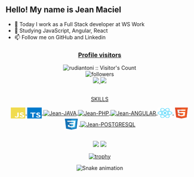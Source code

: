 ## Hello! My name is Jean Maciel

- 🔭 Today I work as a Full Stack developer at WS Work
- 🌱 Studying JavaScript, Angular, React
- 📫 Follow me on GitHub and Linkedin

<div align="center">
  <h3><a href="https://github.com/OJeanMaciel">Profile visitors</a></h3>
  <img src="https://profile-counter.glitch.me/{OJeanMaciel}/count.svg" alt="rudiantoni :: Visitor's Count" />
  <br />
  <img alt="followers" title="Follow me on Github" src="https://img.shields.io/github/followers/OJeanMaciel?color=236ad3&style=for-the-badge&logo=github&label=Follow"/></a>
</div>

<div align="center">
  <a href="https://github.com/OJeanMaciel">
  <img height="180em" src="https://github-readme-stats.vercel.app/api?username=ojeanmaciel&show_icons=true&theme=dracula&include_all_commits=true&count_private=true"/>
  <img height="180em" src="https://github-readme-stats.vercel.app/api/top-langs/?username=ojeanmaciel&layout=compact&langs_count=7&theme=dracula"/>
</div>

<div style="display: inline_block" align="center"><br>
  <p>SKILLS</p>
  <img align="center" alt="Jean-Js" height="30" width="40" src="https://raw.githubusercontent.com/devicons/devicon/master/icons/javascript/javascript-plain.svg">
  <img align="center" alt="Jean-Ts" height="30" width="40" src="https://raw.githubusercontent.com/devicons/devicon/master/icons/typescript/typescript-plain.svg">
  <img  align="center" alt="Jean-JAVA" height="30" width="40" src="https://icon-library.com/images/java-icon-png/java-icon-png-2.jpg" />
  <img  align="center" alt="Jean-PHP" height="30" width="40" src="https://cdn.jsdelivr.net/gh/devicons/devicon/icons/php/php-original.svg" />
  <img  align="center" alt="Jean-ANGULAR" height="30" width="40" src="https://angular.io/assets/images/logos/angular/angular.png" />
  <img align="center" alt="Jean-React" height="30" width="40" src="https://raw.githubusercontent.com/devicons/devicon/master/icons/react/react-original.svg">
  <img align="center" alt="Jean-HTML" height="30" width="40" src="https://raw.githubusercontent.com/devicons/devicon/master/icons/html5/html5-original.svg">
  <img align="center" alt="Jean-CSS" height="30" width="40" src="https://raw.githubusercontent.com/devicons/devicon/master/icons/css3/css3-original.svg">
  <img  align="center" alt="Jean-POSTGRESQL" height="30" width="40" src="https://cdn.iconscout.com/icon/free/png-256/postgresql-11-1175122.png" />
</div>

##

<div align="center"> 
  <a href="https://www.linkedin.com/in/jean-kevin-maciel-436805199/" target="_blank"><img src="https://img.shields.io/badge/-LinkedIn-%230077B5?style=for-the-badge&logo=linkedin&logoColor=white" target="_blank"></a> 
    <a href="https://www.instagram.com/jean.maciel_/?hl=pt" target="_blank"><img src="https://img.shields.io/badge/-Instagram-%23E4405F?style=for-the-badge&logo=instagram&logoColor=white"      target="_blank"></a>
  </div>
  
  <div align="center"> 
    
 [![trophy](https://github-profile-trophy.vercel.app/?username=OJeanMaciel&theme=onedark)](https://github.com/ryo-ma/github-profile-trophy)
    
</div>
  
  <div align="center"> 

  ![Snake animation](https://github.com/OJeanMaciel/OJeanMaciel/blob/output/github-contribution-grid-snake.svg)

</div>
